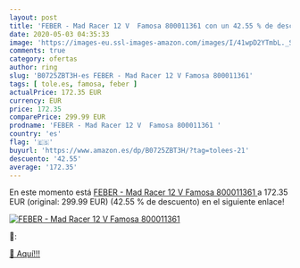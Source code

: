 ```yaml
---
layout: post
title: 'FEBER - Mad Racer 12 V  Famosa 800011361 con un 42.55 % de descuento'
date: 2020-05-03 04:35:33
image: 'https://images-eu.ssl-images-amazon.com/images/I/41wpD2YTmbL._SL200_.jpg'
comments: true
category: ofertas
author: ring
slug: 'B0725ZBT3H-es FEBER - Mad Racer 12 V Famosa 800011361'
tags: [ tole.es, famosa, feber ]
actualPrice: 172.35 EUR
currency: EUR
price: 172.35
comparePrice: 299.99 EUR
prodname: 'FEBER - Mad Racer 12 V  Famosa 800011361 '
country: 'es'
flag: '🇪🇸'
buyurl: 'https://www.amazon.es/dp/B0725ZBT3H/?tag=tolees-21'
descuento: '42.55'
average: '172.35'
---
```


En este momento está [FEBER - Mad Racer 12 V  Famosa 800011361 ](https://www.amazon.es/dp/B0725ZBT3H/?tag=tolees-21) a 172.35 EUR (original: 299.99 EUR) (42.55 %  de descuento) en el siguiente enlace!

[![FEBER - Mad Racer 12 V  Famosa 800011361](https://images-eu.ssl-images-amazon.com/images/I/41wpD2YTmbL._SL200_.jpg)](https://www.amazon.es/dp/B0725ZBT3H/?tag=tolees-21)

🔎:


[🛒 Aquí!!!](https://www.amazon.es/dp/B0725ZBT3H/?tag=tolees-21)
